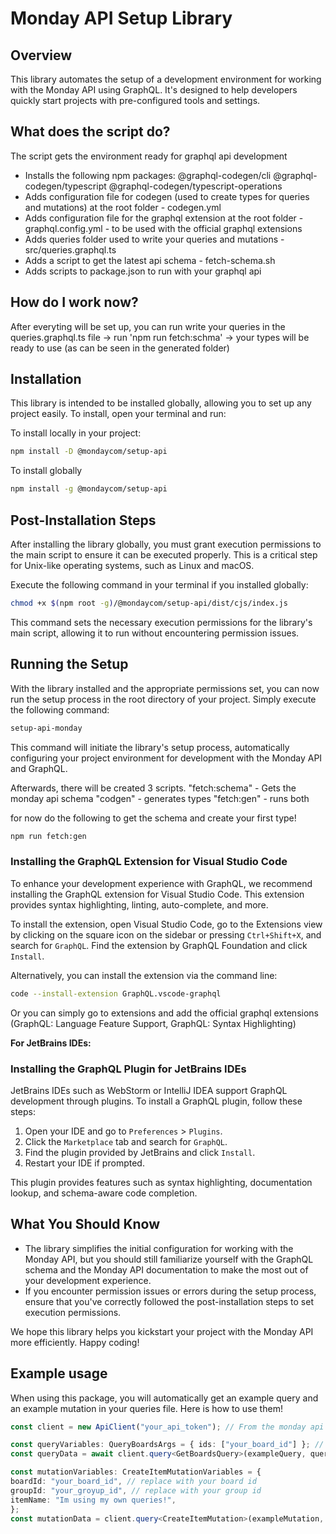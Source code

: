 # Monday API Setup Library

## Overview

This library automates the setup of a development environment for working with the Monday API using GraphQL. It's designed to help developers quickly start projects with pre-configured tools and settings.

## What does the script do?

The script gets the environment ready for graphql api development

- Installs the following npm packages: @graphql-codegen/cli @graphql-codegen/typescript @graphql-codegen/typescript-operations
- Adds configuration file for codegen (used to create types for queries and mutations) at the root folder - codegen.yml
- Adds configuration file for the graphql extension at the root folder - graphql.config.yml - to be used with the official graphql extensions
- Adds queries folder used to write your queries and mutations - src/queries.graphql.ts
- Adds a script to get the latest api schema - fetch-schema.sh
- Adds scripts to package.json to run with your graphql api

## How do I work now?

After everyting will be set up, you can run write your queries in the queries.graphql.ts file ->
run 'npm run fetch:schma' ->
your types will be ready to use (as can be seen in the generated folder)

## Installation

This library is intended to be installed globally, allowing you to set up any project easily. To install, open your terminal and run:

To install locally in your project:

```bash
npm install -D @mondaycom/setup-api 
```

To install globally

```bash
npm install -g @mondaycom/setup-api 
```

## Post-Installation Steps

After installing the library globally, you must grant execution permissions to the main script to ensure it can be executed properly. This is a critical step for Unix-like operating systems, such as Linux and macOS.

Execute the following command in your terminal if you installed globally:

```bash
chmod +x $(npm root -g)/@mondaycom/setup-api/dist/cjs/index.js
```

This command sets the necessary execution permissions for the library's main script, allowing it to run without encountering permission issues.

## Running the Setup

With the library installed and the appropriate permissions set, you can now run the setup process in the root directory of your project. Simply execute the following command:

```bash
setup-api-monday
```

This command will initiate the library's setup process, automatically configuring your project environment for development with the Monday API and GraphQL.

Afterwards, there will be created 3 scripts.
"fetch:schema" - Gets the monday api schema
"codgen" - generates types
"fetch:gen" - runs both

for now do the following to get the schema and create your first type!

```bash
npm run fetch:gen 
```

### Installing the GraphQL Extension for Visual Studio Code

To enhance your development experience with GraphQL, we recommend installing the GraphQL extension for Visual Studio Code. This extension provides syntax highlighting, linting, auto-complete, and more.

To install the extension, open Visual Studio Code, go to the Extensions view by clicking on the square icon on the sidebar or pressing `Ctrl+Shift+X`, and search for `GraphQL`. Find the extension by GraphQL Foundation and click `Install`.

Alternatively, you can install the extension via the command line:

```bash
code --install-extension GraphQL.vscode-graphql
```

Or you can simply go to extensions and add the official graphql extensions (GraphQL: Language Feature Support, GraphQL: Syntax Highlighting)

**For JetBrains IDEs:**

### Installing the GraphQL Plugin for JetBrains IDEs

JetBrains IDEs such as WebStorm or IntelliJ IDEA support GraphQL development through plugins. To install a GraphQL plugin, follow these steps:

1. Open your IDE and go to `Preferences` > `Plugins`.
2. Click the `Marketplace` tab and search for `GraphQL`.
3. Find the plugin provided by JetBrains and click `Install`.
4. Restart your IDE if prompted.

This plugin provides features such as syntax highlighting, documentation lookup, and schema-aware code completion.

## What You Should Know

- The library simplifies the initial configuration for working with the Monday API, but you should still familiarize yourself with the GraphQL schema and the Monday API documentation to make the most out of your development experience.
- If you encounter permission issues or errors during the setup process, ensure that you've correctly followed the post-installation steps to set execution permissions.

We hope this library helps you kickstart your project with the Monday API more efficiently. Happy coding!

## Example usage

When using this package, you will automatically get an example query and an example mutation in your queries file.
Here is how to use them!

```typescript
const client = new ApiClient("your_api_token"); // From the monday api sdk @mondaycom/api

const queryVariables: QueryBoardsArgs = { ids: ["your_board_id"] }; // replace with your board id
const queryData = await client.query<GetBoardsQuery>(exampleQuery, queryVariables);

const mutationVariables: CreateItemMutationVariables = {
boardId: "your_board_id", // replace with your board id
groupId: "your_groyup_id", // replace with your group id
itemName: "Im using my own queries!",
};
const mutationData = client.query<CreateItemMutation>(exampleMutation, mutationVariables);
```
